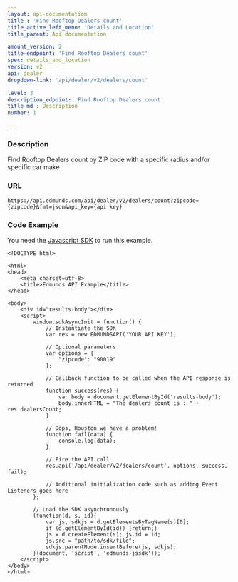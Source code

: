 ```yaml
---
layout: api-documentation
title : 'Find Rooftop Dealers count'
title_active_left_menu: 'Details and Location'
title_parent: Api documentation

amount_version: 2
title-endpoint: 'Find Rooftop Dealers count'
spec: details_and_location
version: v2
api: dealer
dropdown-link: 'api/dealer/v2/dealers/count'

level: 3
description_edpoint: 'Find Rooftop Dealers count'
title_md : Description
number: 1

---
```



### Description

Find Rooftop Dealers count by ZIP code with a specific radius and/or specific car make

### URL

    https://api.edmunds.com/api/dealer/v2/dealers/count?zipcode={zipcode}&fmt=json&api_key={api key}
    
### Code Example

You need the [Javascript SDK](https://github.com/EdmundsAPI/edmunds-javascript-sdk) to run this example.

    <!DOCTYPE html>

    <html>
    <head>
        <meta charset=utf-8>
        <title>Edmunds API Example</title>
    </head>

    <body>
        <div id="results-body"></div>
        <script>
            window.sdkAsyncInit = function() {
                // Instantiate the SDK
                var res = new EDMUNDSAPI('YOUR API KEY');

                // Optional parameters
                var options = {
                    "zipcode": "90019"
                };

                // Callback function to be called when the API response is returned
                function success(res) {
                    var body = document.getElementById('results-body');
                    body.innerHTML = "The dealers count is : " + res.dealersCount;
                }

                // Oops, Houston we have a problem!
                function fail(data) {
                    console.log(data);
                }

                // Fire the API call
                res.api('/api/dealer/v2/dealers/count', options, success, fail);

                // Additional initialization code such as adding Event Listeners goes here
            };

            // Load the SDK asynchronously
            (function(d, s, id){
                var js, sdkjs = d.getElementsByTagName(s)[0];
                if (d.getElementById(id)) {return;}
                js = d.createElement(s); js.id = id;
                js.src = "path/to/sdk/file";
                sdkjs.parentNode.insertBefore(js, sdkjs);
            }(document, 'script', 'edmunds-jssdk'));
        </script>
    </body>
    </html>

